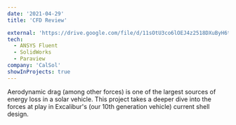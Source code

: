 ```yaml
---
date: '2021-04-29'
title: 'CFD Review'

external: 'https://drive.google.com/file/d/11sOtU3co6lOEJ4z2518DXuByH6ti7zTK/view?usp=sharing'
tech:
  - ANSYS Fluent
  - SolidWorks
  - Paraview
company: 'CalSol'
showInProjects: true
---
```


Aerodynamic drag (among other forces) is one of the largest sources of energy loss in a solar vehicle. This project takes a deeper dive into the forces at play in Excalibur's (our 10th generation vehicle) current shell design.
